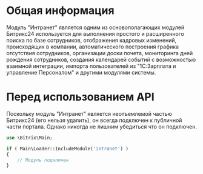 # Общая информация

Модуль "Интранет" является одним из основополагающих модулей Битрикс24 используется для выполнения простого и расширенного поиска по базе сотрудников, отображения кадровых изменений, происходящих в компании, автоматического построения графика отсутствия сотрудников, организации доски почета, мониторинга дней рождения сотрудников, создания календарей событий с возможностью взаимной интеграции, импорта пользователей из "1С:Зарплата и управление Персоналом" и другими модулями системы.

# Перед использованием API

Поскольку модуль "Интранет" является неотъемлемой частью Битрикс24 (его нельзя удалить), он всегда подключен к публичной части портала.  Однако никогда не лишним убедиться что он подключен.

```php
use \Bitrix\Main;

if ( Main\Loader::IncludeModule('intranet') )
{
    // Модуль подключен
}
```